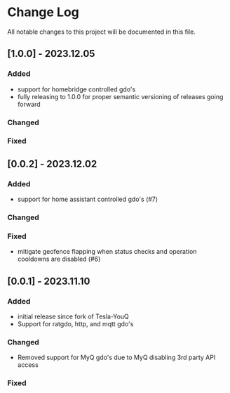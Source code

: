 # Change Log
All notable changes to this project will be documented in this file.

## [1.0.0] - 2023.12.05

### Added
- support for homebridge controlled gdo's
- fully releasing to 1.0.0 for proper semantic versioning of releases going forward

### Changed

### Fixed

## [0.0.2] - 2023.12.02

### Added
- support for home assistant controlled gdo's (#7)
 
### Changed
 
### Fixed
- mitigate geofence flapping when status checks and operation cooldowns are disabled (#6)
 
## [0.0.1] - 2023.11.10
 
### Added
- initial release since fork of Tesla-YouQ
- Support for ratgdo, http, and mqtt gdo's
 
### Changed
- Removed support for MyQ gdo's due to MyQ disabling 3rd party API access
 
### Fixed
